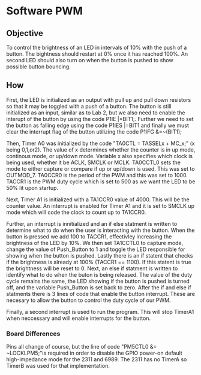 # Software PWM
## Objective
To control the brightness of an LED in intervals of 10% with the push of a button. The bightness should restart at 
0% once it has reached 100%. An second LED should also turn on when the button is pushed to show possible button 
bouncing.
## How
First, the LED is initialized as an output with pull up and pull down resistors so that it may be toggled with a push of a
button. The button is still initialized as an input, similar as to Lab 2, but we also need to enable the interupt of 
the button by using the code P1IE |=BIT1;. Further we need to set the button as falling edge using the code P1IES |=BIT1
and finally we must clear the interrupt flag of the button utilizing the code P1IFG &=~(BIT1);

Then, Timer A0 was initialized by the code "TA0CTL = TASSELx + MC_x;" (x being 0,1,or2). The value of x determines 
whether the counter is in up mode, continous mode, or up/down mode. Variable x also specifies which clock is being 
used, whether it be ACLK, SMCLK or MCLK. TA0CCTL0 sets the mode to either capture or compare if up or up/down
is used. This was set to OUTMOD_7. TA0CCR0 is the period of the PWM and this was set to 1000. TACCR1 is the PWM
duty cycle which is set to 500 as we want the LED to be 50% lit upon startup.

Next, Timer A1 is initialized with a TA1CCR0 value of 4000. This will be the counter value. An interrupt is enabled for 
Timer A1 and it is set to SMCLK up mode which will code the clock to count up to TA1CCR0.

Further, an interrupt is innitialized and an if else statment is written to determine what to do when the user is interacting
with the button. When the button is pressed we add 100 to TACCR1, effectivley increasing the brightness of the  LED by 
10%. We then set TA1CCTL0 to capture mode, change the value of Push_Button to 1 and toggle the LED responsible for 
showing when the button is pushed. Lastly there is an if statent that checks if the brightness is already at 100% 
(TACCR1 == 1100). If this statent is true the brightness will be reset to 0. Next, an else if statment is written to identify 
what to do when the buton is being released. The value of the duty cycle remains the  same, the LED showing if the button 
is pushed is turned off, and the variable Push_Button is set back to zero. After the  if and else if statments there is 3 lines 
of code that enable the button interrupt. These are necesary to allow the button to control the duty cycle of our PWM.

Finally, a second interrupt is used to run the program. This will stop TimerA1 when neccessary and will enable interrupts
for the button.

### Board Differences
Pins all change of course, but the line of code "PM5CTL0 &= ~LOCKLPM5;"is required in order to disable the GPIO 
power-on default high-impedance mode for the 2311 and 6989. The 2311 has no TimerA so TimerB was used for that 
implementation. 